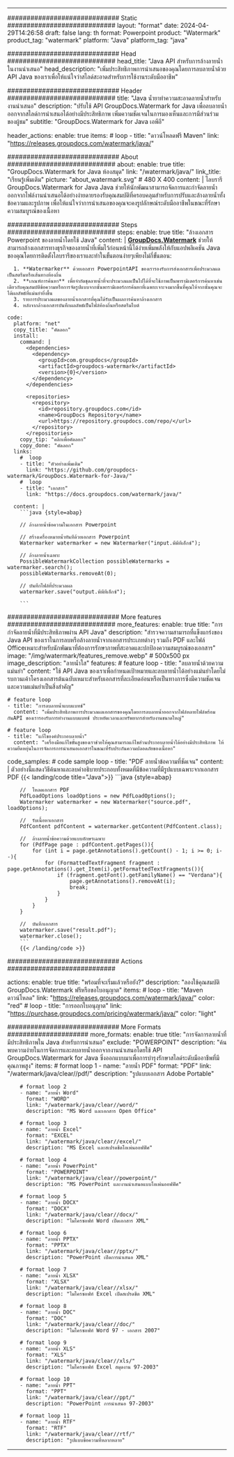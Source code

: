 
---
############################# Static ############################
layout: "format"
date:  2024-04-29T14:26:58
draft: false
lang: th
format: Powerpoint
product: "Watermark"
product_tag: "watermark"
platform: "Java"
platform_tag: "java"

############################# Head ############################
head_title: "Java API สำหรับการล้างลายน้ำในงานนำเสนอ"
head_description: "เพิ่มประสิทธิภาพการนำเสนอของคุณโดยการลบลายน้ำด้วย API Java ของเราเพื่อให้แน่ใจว่าสไลด์สะอาดสำหรับการใช้งานระดับมืออาชีพ"

############################# Header ############################
title: "Java น้ำยาทำความสะอาดลายน้ำสำหรับงานนำเสนอ" 
description: "ปรับใช้ API GroupDocs.Watermark for Java เพื่อลบลายน้ำออกจากสไลด์การนำเสนอได้อย่างมีประสิทธิภาพ เพิ่มความชัดเจนในการมองเห็นและการมีส่วนร่วมของผู้ชม"
subtitle: "GroupDocs.Watermark for Java เอพีอี" 

header_actions:
  enable: true
  items:
    #  loop
    - title: "ดาวน์โหลดฟรี Maven"
      link: "https://releases.groupdocs.com/watermark/java/"
      
############################# About ############################
about:
    enable: true
    title: "GroupDocs.Watermark for Java ห้องสมุด"
    link: "/watermark/java/"
    link_title: "เรียนรู้เพิ่มเติม"
    picture: "about_watermark.svg" # 480 X 400
    content: |
       ไลบรารี GroupDocs.Watermark for Java Java ช่วยให้นักพัฒนาสามารถจัดการและกำจัดลายน้ำออกจากไฟล์งานนำเสนอได้อย่างง่ายดายรองรับคุณสมบัติที่ครอบคลุมสำหรับการปรับและล้างลายน้ำทั้งข้อความและรูปภาพ เพื่อให้แน่ใจว่าการนำเสนอของคุณจะคงรูปลักษณ์ระดับมืออาชีพในขณะที่รักษาความสมบูรณ์ของเนื้อหา

############################# Steps ############################
steps:
    enable: true
    title: "ล้างเอกสาร Powerpoint ของลายน้ำโดยใช้ Java"
    content: |
      **[GroupDocs.Watermark](https://products.groupdocs.com/watermark/java/)** ช่วยให้สามารถล้างเอกสารทางธุรกิจของลายน้ำที่เพิ่มไว้ก่อนหน้านี้ได้ง่ายเพิ่มพลังให้กับแอปพลิเคชัน Java ของคุณโดยการติดตั้งไลบรารีของเราและทำในขั้นตอนง่ายๆเพียงไม่กี่ขั้นตอน:
      
      1. **Watermarker** ด้วยเอกสาร PowerpointAPI ของเรารองรับการส่งเอกสารเพื่อประมวลผลเป็นสตรีมหรือเส้นทางท้องถิ่น
      2. **เกณฑ์การค้นหา** เพื่อจำกัดชุดลายน้ำที่จะประมวลผลเป็นไปได้ที่จะใช้ภาพเป็นพารามิเตอร์การค้นหาเช่นเดียวกับคุณสมบัติข้อความหรือการจัดรูปแบบจากนั้นพารามิเตอร์การค้นหาที่เฉพาะเจาะจงมากขึ้นที่คุณให้จากนั้นคุณจะได้ผลลัพธ์ที่แม่นยำยิ่งขึ้น
      3. รายการประมวลผลของลายน้ำเอกสารที่คุณได้รับเป็นผลการค้นหาล้างเอกสาร
      4. หลังจากล้างเอกสารบันทึกผลลัพธ์เป็นไฟล์ท้องถิ่นหรือสตรีมไบต์
   
    code:
      platform: "net"
      copy_title: "คัดลอก"
      install:
        command: |
          <dependencies>
            <dependency>
              <groupId>com.groupdocs</groupId>
              <artifactId>groupdocs-watermark</artifactId>
              <version>{0}</version>
            </dependency>
          </dependencies>

          <repositories>
            <repository>
              <id>repository.groupdocs.com</id>
              <name>GroupDocs Repository</name>
              <url>https://repository.groupdocs.com/repo/</url>
            </repository>
          </repositories>
        copy_tip: "คลิกเพื่อคัดลอก"
        copy_done: "คัดลอก"
      links:
        #  loop
        - title: "ตัวอย่างเพิ่มเติม"
          link: "https://github.com/groupdocs-watermark/GroupDocs.Watermark-for-Java/"
        #  loop
        - title: "เอกสาร"
          link: "https://docs.groupdocs.com/watermark/java/"
          
      content: |
        ```java {style=abap}

        // ล้างลายน้ำข้อความในเอกสาร Powerpoint

        // สร้างเครื่องหมายน้ำทันทีด้วยเอกสาร Powerpoint
        Watermarker watermarker = new Watermarker("input.พีพีทีเอ็กซ์");
        
        // ล้างลายน้ำเฉพาะ
        PossibleWatermarkCollection possibleWatermarks = watermarker.search();
        possibleWatermarks.removeAt(0);

        // บันทึกไฟล์ที่ประมวลผล
        watermarker.save("output.พีพีทีเอ็กซ์");
        
        ```    
        
############################# More features ############################
more_features:
  enable: true
  title: "การกำจัดลายน้ำที่มีประสิทธิภาพผ่าน API Java"
  description: "สำรวจความสามารถที่แข็งแกร่งของ Java API ของเราในการลบหรือล้างลายน้ำจากเอกสารประเภทต่างๆ รวมถึง PDF และไฟล์ Officeเหมาะสำหรับนักพัฒนาที่ต้องการรักษาภาพที่สะอาดและปกป้องความสมบูรณ์ของเอกสาร"
  image: "/img/watermark/features_remove.webp" # 500x500 px
  image_description: "ลายน้ำใส"
  features:
    # feature loop
    - title: "ลบลายน้ำด้วยความแม่นยำ"
      content: "ใช้ API Java ของเราเพื่อกำหนดเป้าหมายและลบลายน้ำได้อย่างแม่นยำโดยไม่รบกวนเค้าโครงเอกสารต้นฉบับเหมาะสำหรับเอกสารที่ละเอียดอ่อนหรือเป็นทางการซึ่งมีความชัดเจนและความแม่นยำเป็นสิ่งสำคัญ"

    # feature loop
    - title: "การลบลายน้ำแบบแบทช์"
      content: "เพิ่มประสิทธิภาพการประมวลผลเอกสารของคุณโดยการลบลายน้ำออกจากไฟล์หลายไฟล์พร้อมกันAPI ของเรารองรับการทำงานแบบแบทช์ ประหยัดเวลาและทรัพยากรสำหรับงานขนาดใหญ่"

    # feature loop
    - title: "แก้ไของค์ประกอบลายน้ำ"
      content: "เครื่องมือแก้ไขขั้นสูงของเราช่วยให้คุณสามารถแก้ไขส่วนประกอบลายน้ำได้อย่างมีประสิทธิภาพ ให้ความยืดหยุ่นในการจัดการการนำเสนอเอกสารในขณะที่รับประกันความปลอดภัยของเนื้อหา"
      
  code_samples:
    # code sample loop
    - title: "PDF ลายน้ำข้อความที่ชัดเจน"
      content: |
        ตัวอย่างนี้แสดงวิธีค้นหาและลบคำอธิบายประกอบทั้งหมดที่มีข้อความที่มีรูปแบบเฉพาะจากเอกสาร PDF
        {{< landing/code title="Java">}}
        ```java {style=abap}
        
        //  โหลดเอกสาร PDF
        PdfLoadOptions loadOptions = new PdfLoadOptions();
        Watermarker watermarker = new Watermarker("source.pdf", loadOptions);

        //  รับเนื้อหาเอกสาร
        PdfContent pdfContent = watermarker.getContent(PdfContent.class);

        //  ล้างลายน้ำข้อความด้วยแบบอักษรเฉพาะ
        for (PdfPage page : pdfContent.getPages()){
            for (int i = page.getAnnotations().getCount() - 1; i >= 0; i--){
                for (FormattedTextFragment fragment : page.getAnnotations().get_Item(i).getFormattedTextFragments()){
                    if (fragment.getFont().getFamilyName() == "Verdana"){
                        page.getAnnotations().removeAt(i);
                        break;
                    }
                }
            }
        }

        //  บันทึกเอกสาร
        watermarker.save("result.pdf");
        watermarker.close();
        ```
        {{< /landing/code >}}


############################# Actions ############################

actions:
  enable: true
  title: "พร้อมที่จะเริ่มแล้วหรือยัง?"
  description: "ลองใช้คุณสมบัติ GroupDocs.Watermark ฟรีหรือขอใบอนุญาต"
  items:
    #  loop
    - title: "Maven ดาวน์โหลด"
      link: "https://releases.groupdocs.com/watermark/java/"
      color: "red"
        #  loop
    - title: "การออกใบอนุญาต"
      link: "https://purchase.groupdocs.com/pricing/watermark/java/"
      color: "light"


############################# More Formats #####################
more_formats:
    enable: true
    title: "การจัดการลายน้ำที่มีประสิทธิภาพใน Java สำหรับการนำเสนอ"
    exclude: "POWERPOINT"
    description: "ค้นพบความง่ายในการจัดการและลบลายน้ำออกจากงานนำเสนอโดยใช้ API GroupDocs.Watermark for Java ซึ่งออกแบบมาเพื่อการบำรุงรักษาสไลด์ระดับมืออาชีพที่มีคุณภาพสูง"
    items: 
        # format loop 1
        - name: "ลายน้ำ PDF"
          format: "PDF"
          link: "/watermark/java/clear//pdf/"
          description: "รูปแบบเอกสาร Adobe Portable"

        # format loop 2
        - name: "ลายน้ำ Word"
          format: "WORD"
          link: "/watermark/java/clear//word/"
          description: "MS Word และเอกสาร Open Office"
          
        # format loop 3
        - name: "ลายน้ำ Excel"
          format: "EXCEL"
          link: "/watermark/java/clear//excel/"
          description: "MS Excel และสเปรดชีตโอเพ่นออฟฟิศ"

        # format loop 4
        - name: "ลายน้ำ PowerPoint"
          format: "POWERPOINT"
          link: "/watermark/java/clear//powerpoint/"
          description: "MS PowerPoint และงานนำเสนอแบบโอเพ่นออฟฟิศ"

        # format loop 5
        - name: "ลายน้ำ DOCX"
          format: "DOCX"
          link: "/watermark/java/clear//docx/"
          description: "ไมโครซอฟท์ Word เปิดเอกสาร XML"
          
        # format loop 6
        - name: "ลายน้ำ PPTX"
          format: "PPTX"
          link: "/watermark/java/clear//pptx/"
          description: "PowerPoint เปิดการนำเสนอ XML"
          
        # format loop 7
        - name: "ลายน้ำ XLSX"
          format: "XLSX"
          link: "/watermark/java/clear//xlsx/"
          description: "ไมโครซอฟท์ Excel เปิดสเปรดชีต XML"

        # format loop 8
        - name: "ลายน้ำ DOC"
          format: "DOC"
          link: "/watermark/java/clear//doc/"
          description: "ไมโครซอฟท์ Word 97 - เอกสาร 2007"

        # format loop 9
        - name: "ลายน้ำ XLS"
          format: "XLS"
          link: "/watermark/java/clear//xls/"
          description: "ไมโครซอฟท์ Excel สมุดงาน 97-2003"

        # format loop 10
        - name: "ลายน้ำ PPT"
          format: "PPT"
          link: "/watermark/java/clear//ppt/"
          description: "PowerPoint การนำเสนอ 97-2003"

        # format loop 11
        - name: "ลายน้ำ RTF"
          format: "RTF"
          link: "/watermark/java/clear//rtf/"
          description: "รูปแบบข้อความที่หลากหลาย"

---
